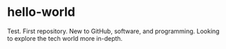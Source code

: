 # hello-world
Test. First repository. New to GitHub, software, and programming. Looking to explore the tech world more in-depth.

